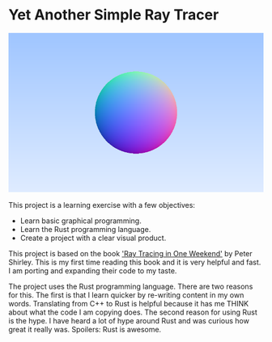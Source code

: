 # Yet Another Simple Ray Tracer

![The Current Output](https://github.com/mjalen/ray-tracer/blob/main/output.png?raw=true)

This project is a learning exercise with a few objectives:

- Learn basic graphical programming.
- Learn the Rust programming language.
- Create a project with a clear visual product.

This project is based on the book ['Ray Tracing in One Weekend'](https://raytracing.github.io/books/RayTracingInOneWeekend.html) by Peter Shirley. This is my first time reading this book and it is very helpful and fast. I am porting and expanding their code to my taste.

The project uses the Rust programming language. There are two reasons for this. The first is that I learn quicker by re-writing content in my own words. Translating from C++ to Rust is helpful because it has me THINK about what the code I am copying does. The second reason for using Rust is the hype. I have heard a lot of hype around Rust and was curious how great it really was. Spoilers: Rust is awesome.



